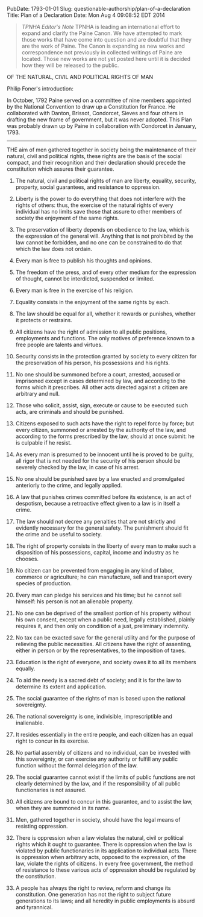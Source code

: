 PubDate: 1793-01-01
Slug: questionable-authorship/plan-of-a-declaration
Title: Plan of a Declaration
Date: Mon Aug  4 09:08:52 EDT 2014


> *TPNHA Editor's Note*
> TPNHA is leading an international effort to expand and clarify the
> Paine Canon. We have attempted to mark those works that have come into
> question and are doubtful that they are the work of Paine. The Canon
> is expanding as new works and correspondence not previously in
> collected writings of Paine are located. Those new works are not yet
> posted here until it is decided how they will be released to the
> public.


   OF THE NATURAL, CIVIL AND POLITICAL RIGHTS OF MAN

   Philip Foner's introduction:

   In October, 1792 Paine served on a committee of nine members appointed by
   the National Convention to draw up a Constitution for France. He
   collaborated with Danton, Brissot, Condorcet, Sieves and four others in
   drafting the new frame of government, but it was never adopted. This Plan
   was probably drawn up by Paine in collaboration with Condorcet in January,
   1793.

   ***

   THE aim of men gathered together in society being the maintenance of their
   natural, civil and political rights, these rights are the basis of the
   social compact, and their recognition and their declaration should precede
   the constitution which assures their guarantee.

   1. The natural, civil and political rights of man are liberty, equality,
   security, property, social guarantees, and resistance to oppression.

   2. Liberty is the power to do everything that does not interfere with the
   rights of others: thus, the exercise of the natural rights of every
   individual has no limits save those that assure to other members of
   society the enjoyment of the same rights.

   3. The preservation of liberty depends on obedience to the law, which is
   the expression of the general will. Anything that is not prohibited by the
   law cannot be forbidden, and no one can be constrained to do that which
   the law does not ordain.

   4. Every man is free to publish his thoughts and opinions.

   5. The freedom of the press, and of every other medium for the expression
   of thought, cannot be interdicted, suspended or limited.

   6. Every man is free in the exercise of his religion.

   7. Equality consists in the enjoyment of the same rights by each.

   8. The law should be equal for all, whether it rewards or punishes,
   whether it protects or restrains.

   9. All citizens have the right of admission to all public positions,
   employments and functions. The only motives of preference known to a free
   people are talents and virtues.

   10. Security consists in the protection granted by society to every
   citizen for the preservation of his person, his possessions and his
   rights.

   11. No one should be summoned before a court, arrested, accused or
   imprisoned except in cases determined by law, and according to the forms
   which it prescribes. All other acts directed against a citizen are
   arbitrary and null.

   12. Those who solicit, assist, sign, execute or cause to be executed such
   acts, are criminals and should be punished.

   13. Citizens exposed to such acts have the right to repel force by force;
   but every citizen, summoned or arrested by the authority of the law, and
   according to the forms prescribed by the law, should at once submit: he is
   culpable if he resist.

   14. As every man is presumed to be innocent until he is proved to be
   guilty, all rigor that is not needed for the security of his person should
   be severely checked by the law, in case of his arrest.

   15. No one should be punished save by a law enacted and promulgated
   anteriorly to the crime, and legally applied.

   16. A law that punishes crimes committed before its existence, is an act
   of despotism, because a retroactive effect given to a law is in itself a
   crime.

   17. The law should not decree any penalties that are not strictly and
   evidently necessary for the general safety. The punishment should fit the
   crime and be useful to society.

   18. The right of property consists in the liberty of every man to make
   such a disposition of his possessions, capital, income and industry as he
   chooses.

   19. No citizen can be prevented from engaging in any kind of labor,
   commerce or agriculture; he can manufacture, sell and transport every
   species of production.

   20. Every man can pledge his services and his time; but he cannot sell
   himself: his person is not an alienable property.

   21. No one can be deprived of the smallest portion of his property without
   his own consent, except when a public need, legally established, plainly
   requires it, and then only on condition of a just, preliminary indemnity.

   22. No tax can be exacted save for the general utility and for the purpose
   of relieving the public necessities. All citizens have the right of
   assenting, either in person or by the representatives, to the imposition
   of taxes.

   23. Education is the right of everyone, and society owes it to all its
   members equally.

   24. To aid the needy is a sacred debt of society; and it is for the law to
   determine its extent and application.

   25. The social guarantee of the rights of man is based upon the national
   sovereignty.

   26. The national sovereignty is one, indivisible, imprescriptible and
   inalienable.

   27. It resides essentially in the entire people, and each citizen has an
   equal right to concur in its exercise.

   28. No partial assembly of citizens and no individual, can be invested
   with this sovereignty, or can exercise any authority or fulfill any public
   function without the formal delegation of the law.

   29. The social guarantee cannot exist if the limits of public functions
   are not clearly determined by the law, and if the responsibility of all
   public functionaries is not assured.

   30. All citizens are bound to concur in this guarantee, and to assist the
   law, when they are summoned in its name.

   31. Men, gathered together in society, should have the legal means of
   resisting oppression.

   32. There is oppression when a law violates the natural, civil or
   political rights which it ought to guarantee. There is oppression when the
   law is violated by public functionaries in its application to individual
   acts. There is oppression when arbitrary acts, opposed to the expression,
   of the law, violate the rights of citizens. In every free government, the
   method of resistance to these various acts of oppression should be
   regulated by the constitution.

   33. A people has always the right to review, reform and change its
   constitution. One generation has not the right to subject future
   generations to its laws; and all heredity in public employments is absurd
   and tyrannical.


